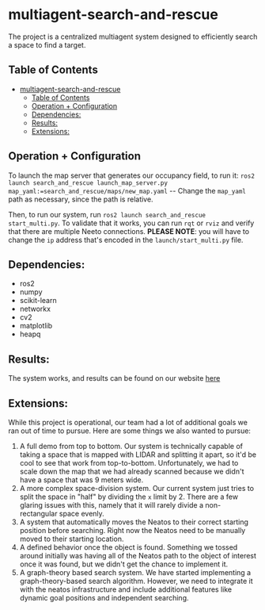 # multiagent-search-and-rescue
The project is a centralized multiagent system designed to efficiently search a space to find a target.

## Table of Contents
- [multiagent-search-and-rescue](#multiagent-search-and-rescue)
  - [Table of Contents](#table-of-contents)
  - [Operation + Configuration](#operation--configuration)
  - [Dependencies:](#dependencies)
  - [Results:](#results)
  - [Extensions:](#extensions)


## Operation + Configuration
To launch the map server that generates our occupancy field, to run it: `ros2 launch search_and_rescue launch_map_server.py map_yaml:=search_and_rescue/maps/new_map.yaml` -- Change the `map_yaml` path as necessary, since the path is relative. 

Then, to run our system, run `ros2 launch search_and_rescue start_multi.py`. To validate that it works, you can run `rqt` or `rviz` and verify that there are multiple Neeto connections. **PLEASE NOTE**: you will have to change the `ip` address that's encoded in the `launch/start_multi.py` file. 


## Dependencies:
- ros2
- numpy
- scikit-learn
- networkx
- cv2
- matplotlib
- heapq

## Results:
The system works, and results can be found on our website [here](https://sites.google.com/view/comprobo23-search-and-rescue/home)

## Extensions:
While this project is operational, our team had a lot of additional goals we ran out of time to pursue. Here are some things we also wanted to pursue: 

1. A full demo from top to bottom. Our system is technically capable of taking a space that is mapped with LIDAR and splitting it apart, so it'd be cool to see that work from top-to-bottom. Unfortunately, we had to scale down the map that we had already scanned because we didn't have a space that was 9 meters wide. 
2. A more complex space-division system. Our current system just tries to split the space in "half" by dividing the `x` limit by 2. There are a few glaring issues with this, namely that it will rarely divide a non-rectangular space evenly. 
3. A system that automatically moves the Neatos to their correct starting position before searching. Right now the Neatos need to be manually moved to their starting location. 
4. A defined behavior once the object is found. Something we tossed around initially was having all of the Neatos path to the object of interest once it was found, but we didn't get the chance to implement it. 
5. A graph-theory based search system. We have started implementing a graph-theory-based search algorithm. However, we need to integrate it with the neatos infrastructure and include additional features like dynamic goal positions and independent searching.

